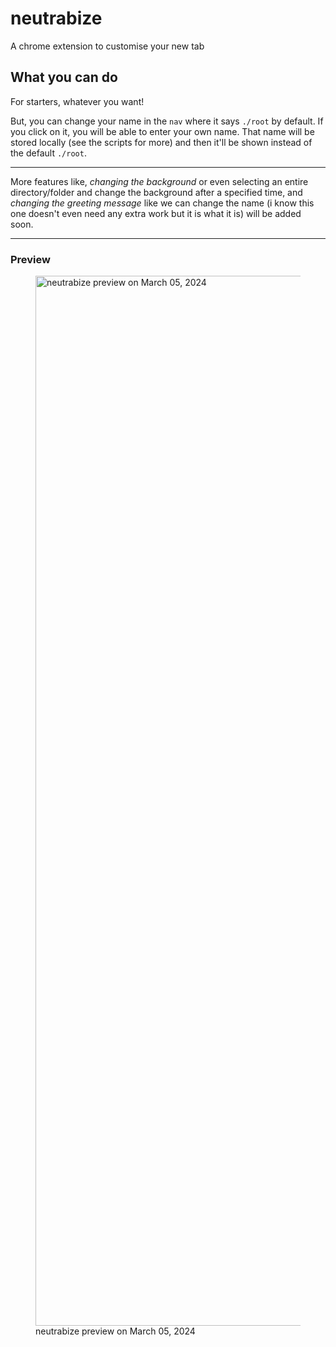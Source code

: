# neutrabize
A chrome extension to customise your new tab

## What you can do
For starters, whatever you want!

But, you can change your name in the `nav` where it says `./root` by default. If you click on it, you will be able to enter your own name. That name will be stored locally (see the scripts for more) and then it'll be shown instead of the default `./root`.

------

More features like, *changing the background* or even selecting an entire directory/folder and change the background after a specified time, and *changing the greeting message* like we can change the name (i know this one doesn't even need any extra work but it is what it is) will be added soon.

------
### Preview
<figure>
  <img width="1680" alt="neutrabize preview on March 05, 2024" src="https://github.com/najmiter/neutrabize/assets/85332859/2dfb4638-86bc-4538-a632-a08a9733b81c">
  <figcaption>neutrabize preview on March 05, 2024</figcaption>
</figure>


